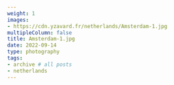 ```yaml
---
weight: 1
images:
- https://cdn.yzavard.fr/netherlands/Amsterdam-1.jpg
multipleColumn: false
title: Amsterdam-1.jpg
date: 2022-09-14
type: photography
tags:
- archive # all posts
- netherlands
---
```


